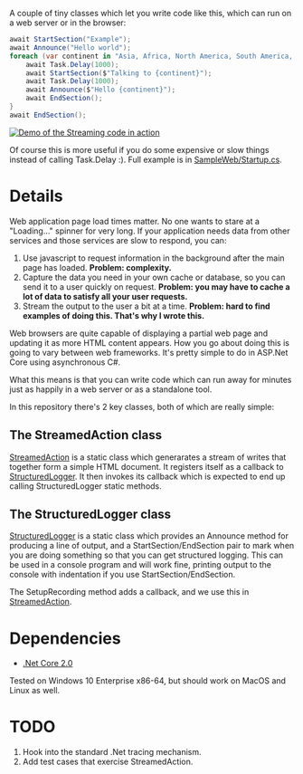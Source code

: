 A couple of tiny classes which let you write code like this, 
which can run on a web server or in the browser:

```csharp
await StartSection("Example");
await Announce("Hello world");
foreach (var continent in "Asia, Africa, North America, South America, Antarctica, Europe, Australia".Split(", ")) {
    await Task.Delay(1000);
    await StartSection($"Talking to {continent}");
    await Task.Delay(1000);
    await Announce($"Hello {continent}");
    await EndSection();
}
await EndSection();
```

[![Demo of the Streaming code in action](https://i.imgur.com/OEyvh7N.png)](http://www.youtube.com/watch?v=PTyvRMzfI_8)

Of course this is more useful if you do some expensive or slow things instead of calling Task.Delay :). 
Full example is in [SampleWeb/Startup.cs](SampleWeb/Startup.cs).


# Details

Web application page load times matter. No one wants to stare at a 
"Loading..." spinner for very long. If your application needs data 
from other services and those services are slow to respond, you can:

1. Use javascript to request information in the background after the main 
page has loaded. **Problem: complexity.**
1. Capture the data you need in your own cache or database, so you can send 
it to a user quickly on request. **Problem: you may have to cache a lot of 
data to satisfy all your user requests.**
1. Stream the output to the user a bit at a time. **Problem: hard to find 
examples of doing this. That's why I wrote this.**

Web browsers are quite capable of displaying a partial web page and updating it 
as more HTML content appears. How you go about doing this is going to vary 
between web frameworks. It's pretty simple to do in ASP.Net Core using
asynchronous C#.

What this means is that you can write code which can run away for minutes 
just as happily in a web server or as a standalone tool.

In this repository there's 2 key classes, both of which are really simple:

## The StreamedAction class

[StreamedAction](Lib/StreamedAction.cs) is a static class which generarates
a stream of writes that together form a simple HTML document. It registers
itself as a callback to [StructuredLogger](Lib/StructuredLogger.cs). 
It then invokes its callback which is expected to end up calling StructuredLogger 
static methods.

## The StructuredLogger class

[StructuredLogger](Lib/StructuredLogger.cs) is a static class which provides
an Announce method for producing a line of output, and a StartSection/EndSection
pair to mark when you are doing something so that you can get structured logging.
This can be used in a console program and will work fine, printing output to the 
console with indentation if you use StartSection/EndSection. 

The SetupRecording method adds a callback, and we use this in
[StreamedAction](Lib/StreamedAction.cs).

# Dependencies

* [.Net Core 2.0](https://github.com/dotnet/core/blob/master/release-notes/download-archives/2.0.0-download.md)

Tested on Windows 10 Enterprise x86-64, but should work on MacOS and Linux as well.

# TODO 

1. Hook into the standard .Net tracing mechanism.
2. Add test cases that exercise StreamedAction.
